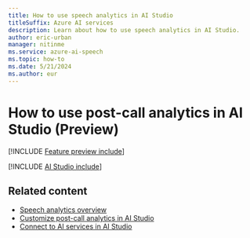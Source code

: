 ```yaml
---
title: How to use speech analytics in AI Studio
titleSuffix: Azure AI services
description: Learn about how to use speech analytics in AI Studio.
author: eric-urban
manager: nitinme
ms.service: azure-ai-speech
ms.topic: how-to
ms.date: 5/21/2024
ms.author: eur
---
```


# How to use post-call analytics in AI Studio (Preview)

[!INCLUDE [Feature preview include](../../ai-studio/includes/generic-preview.md)]

[!INCLUDE [AI Studio include](./includes/how-to/speech-analytics/post-call-ai-studio.md)]

## Related content

- [Speech analytics overview](./speech-analytics-overview.md)
- [Customize post-call analytics in AI Studio](./speech-analytics-post-call-customize.md)
- [Connect to AI services in AI Studio](../../ai-studio/ai-services/connect-ai-services.md)
